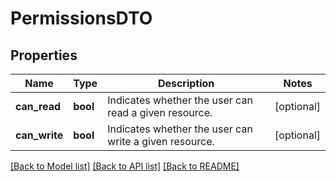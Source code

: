 # PermissionsDTO

## Properties
Name | Type | Description | Notes
------------ | ------------- | ------------- | -------------
**can_read** | **bool** | Indicates whether the user can read a given resource. | [optional] 
**can_write** | **bool** | Indicates whether the user can write a given resource. | [optional] 

[[Back to Model list]](../README.md#documentation-for-models) [[Back to API list]](../README.md#documentation-for-api-endpoints) [[Back to README]](../README.md)


